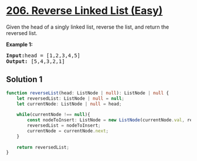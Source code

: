 # [206. Reverse Linked List (Easy)](https://leetcode.com/problems/reverse-linked-list/)

<p>Given the head of a singly linked list, reverse the list, and return the reversed list.</p>

<p><strong>Example 1:</strong></p>

<pre>
<strong>Input:</strong>head = [1,2,3,4,5]
<strong>Output:</strong> [5,4,3,2,1]
</pre>

## Solution 1

```ts
function reverseList(head: ListNode | null): ListNode | null {
    let reversedList: ListNode | null = null;
    let currentNode: ListNode | null = head;
    
    while(currentNode !== null){
        const nodeToInsert: ListNode = new ListNode(currentNode.val, reversedList);
        reversedList = nodeToInsert;
        currentNode = currentNode.next;
    }
    
    return reversedList;
}
```